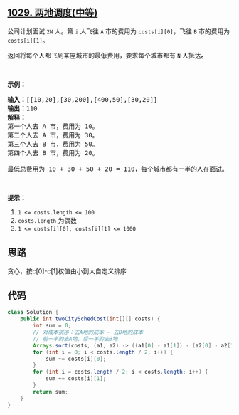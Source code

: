## [1029. 两地调度(中等)](https://leetcode-cn.com/problems/two-city-scheduling/)
<div class="notranslate"><p>公司计划面试 <code>2N</code> 人。第 <code>i</code> 人飞往 <code>A</code> 市的费用为 <code>costs[i][0]</code>，飞往 <code>B</code> 市的费用为 <code>costs[i][1]</code>。</p>

<p>返回将每个人都飞到某座城市的最低费用，要求每个城市都有 <code>N</code> 人抵达<strong>。</strong></p>

<p>&nbsp;</p>

<p><strong>示例：</strong></p>

<pre><strong>输入：</strong>[[10,20],[30,200],[400,50],[30,20]]
<strong>输出：</strong>110
<strong>解释：</strong>
第一个人去 A 市，费用为 10。
第二个人去 A 市，费用为 30。
第三个人去 B 市，费用为 50。
第四个人去 B 市，费用为 20。

最低总费用为 10 + 30 + 50 + 20 = 110，每个城市都有一半的人在面试。
</pre>

<p>&nbsp;</p>

<p><strong>提示：</strong></p>

<ol>
	<li><code>1 &lt;= costs.length &lt;= 100</code></li>
	<li><code>costs.length</code> 为偶数</li>
	<li><code>1 &lt;= costs[i][0], costs[i][1] &lt;= 1000</code></li>
</ol>
</div>

## 思路
贪心，按c[0]-c[1]权值由小到大自定义排序

## 代码
```java
class Solution {
    public int twoCitySchedCost(int[][] costs) {
        int sum = 0;
        // 对成本排序：去A地的成本 - 去B地的成本
        // 前一半的去A地，后一半的去B地
        Arrays.sort(costs, (a1, a2) -> ((a1[0] - a1[1]) - (a2[0] - a2[1])));
        for (int i = 0; i < costs.length / 2; i++) {
            sum += costs[i][0];
        }
        for (int i = costs.length / 2; i < costs.length; i++) {
            sum += costs[i][1];
        }
        return sum;
    }
}
```
